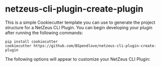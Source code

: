 # netzeus-cli-plugin-create-plugin

This is a simple Cookiecutter template you can use to generate the project structure for a NetZeus CLI Plugin. You can begin developing your plugin after running the following commands:

```
pip install cookiecutter
cookiecutter https://github.com/BSpendlove/netzeus-cli-plugin-create-plugin
```

The following options will appear to customize your NetZeus CLI Plugin:
```
```